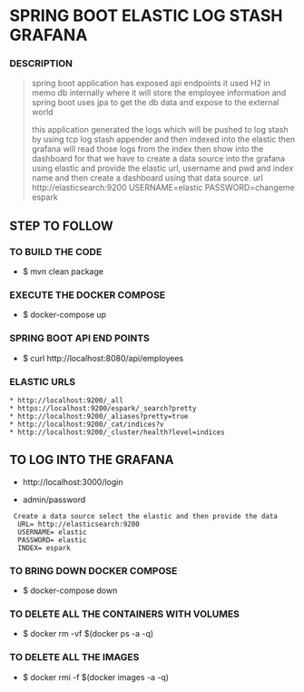 # SPRING BOOT ELASTIC LOG STASH GRAFANA 
### DESCRIPTION 
> spring boot application has exposed api endpoints it used H2 in memo db
> internally  where it will store the employee information and spring boot 
> uses jpa to get the db data and expose to the external world 
>
> this application generated the logs which will be pushed to log stash by using 
> tcp log stash appender and then indexed into the elastic then grafana will 
> read those logs from the index then show into the dashboard for that we have to 
> create a data source into the grafana using elastic and provide the elastic 
> url, username and pwd and index name and then create a dashboard using that data source. 
> url http://elasticsearch:9200
> USERNAME=elastic
> PASSWORD=changeme
> espark     


## STEP TO FOLLOW
### TO BUILD THE CODE 
* $ mvn clean package

### EXECUTE THE DOCKER COMPOSE 
* $ docker-compose up

### SPRING BOOT API END POINTS
* $ curl http://localhost:8080/api/employees

### ELASTIC URLS
````
* http://localhost:9200/_all
* https://localhost:9200/espark/_search?pretty
* http://localhost:9200/_aliases?pretty=true
* http://localhost:9200/_cat/indices?v
* http://localhost:9200/_cluster/health?level=indices
````

## TO LOG INTO THE GRAFANA
* http://localhost:3000/login
- admin/password

````
 Create a data source select the elastic and then provide the data
  URL= http://elasticsearch:9200
  USERNAME= elastic
  PASSWORD= elastic
  INDEX= espark

````

### TO BRING DOWN DOCKER COMPOSE 
* $ docker-compose down

### TO DELETE ALL THE CONTAINERS WITH VOLUMES
* $ docker rm -vf $(docker ps -a -q)

### TO DELETE ALL THE IMAGES
* $ docker rmi -f $(docker images -a -q)